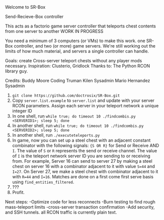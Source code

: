 Welcome to SR-Box

Send-Recieve-Box controller

This acts as a factorio game server controller that teleports chest contents from one server to another
WORK IN PROGRESS

You need a minimum of 3 computers (or VMs) to make this work.
one SR-Box controller, and two (or more) game servers.
We're still working out the limits of how much material, and servers a single controller can handle.

Goals: create Cross-server teleport chests without any player mods necessary.
Inspiration: Clusterio, Gridlock
Thanks to: The Python RCON library guy.

Credits:
    Buddy Moore         Coding
    Truman Kilen        Sysadmin
    Mario Hernandez     Sysadmin

1. `git clone https://github.com/doctrosix/SR-Box.git`
2. Copy `server.list.example` to `server.list` and update with your server RCON parameters. Assign each server in your teleport network a unique integer ID
3. In one shell, run `while true; do timeout 10 ./findcombis.py <SERVERID1>; sleep 5; done`
3. In another shell, run `while true; do timeout 10 ./findcombis.py <SERVERID2>; sleep 5; done`
4. In another shell, run `./executeteleports.py`
5. In game, now you can set up a steel chest with an adjacent constant combinator with the following signals: `{S OR R}` for Send or Receive AND `I`. The value of `S` or `R` represents the send or receive channel. The value of `I` is the teleport network server ID you are sending to or receiving from. For example, Server 16 can send to server 27 by making a steel chest on server 16 with a combinator adjacent to it with value `S=44` and `I=27`. On Server 27, we make a steel chest with combinator adjacent to it with `R=44` and `I=16`. Matches are done on a first come first serve basis using `find_entities_filtered`.
6. ???
7. Profit.

Next steps:
    -Optimize code for less reconnects
    -Burn testing to find rough mass-teleport limits
    -cross-server transaction confirmation
    -Add security, and SSH tunnels. all RCON traffic is currently plain text.

